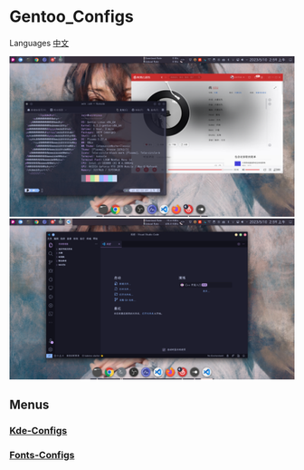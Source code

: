# Gentoo_Configs

Languages   [中文](./README-zh.md)

![1683658986779](image/README/1683658986779.png)
![1683659016827](image/README/1683659016827.png)

## Menus

### [Kde-Configs](./Docs/Kde-Configs.md)
### [Fonts-Configs](./Docs/Fonts.md)